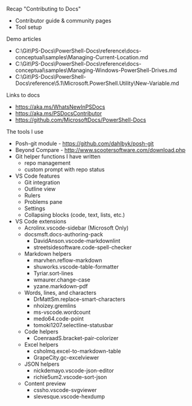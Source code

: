 Recap "Contributing to Docs"

- Contributor guide & community pages
- Tool setup

Demo articles

- C:\Git\PS-Docs\PowerShell-Docs\reference\docs-conceptual\samples\Managing-Current-Location.md
- C:\Git\PS-Docs\PowerShell-Docs\reference\docs-conceptual\samples\Managing-Windows-PowerShell-Drives.md
- C:\Git\PS-Docs\PowerShell-Docs\reference\5.1\Microsoft.PowerShell.Utility\New-Variable.md

Links to docs

- https://aka.ms/WhatsNewInPSDocs
- https://aka.ms/PSDocsContributor
- https://github.com/MicrosoftDocs/PowerShell-Docs

The tools I use

- Posh-git module - https://github.com/dahlbyk/posh-git
- Beyond Compare - http://www.scootersoftware.com/download.php
- Git helper functions I have written
  - repo management
  - custom prompt with repo status
- VS Code features
  - Git integration
  - Outline view
  - Rulers
  - Problems pane
  - Settings
  - Collapsing blocks (code, text, lists, etc.)
- VS Code extensions
  - Acrolinx.vscode-sidebar (Microsoft Only)
  - docsmsft.docs-authoring-pack
    - DavidAnson.vscode-markdownlint
    - streetsidesoftware.code-spell-checker
  - Markdown helpers
    - marvhen.reflow-markdown
    - shuworks.vscode-table-formatter
    - Tyriar.sort-lines
    - wmaurer.change-case
    - yzane.markdown-pdf
  - Words, lines, and characters
    - DrMattSm.replace-smart-characters
    - nhoizey.gremlins
    - ms-vscode.wordcount
    - medo64.code-point
    - tomoki1207.selectline-statusbar
  - Code helpers
    - CoenraadS.bracket-pair-colorizer
  - Excel helpers
    - csholmq.excel-to-markdown-table
    - GrapeCity.gc-excelviewer
  - JSON helpers
    - nickdemayo.vscode-json-editor
    - richie5um2.vscode-sort-json
  - Content preview
    - cssho.vscode-svgviewer
    - slevesque.vscode-hexdump

